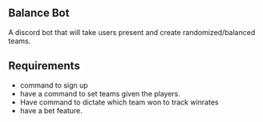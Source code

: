 ## Balance Bot

A discord bot that will take users present and create randomized/balanced teams.

## Requirements

- command to sign up
- have a command to set teams given the players.
- Have command to dictate which team won to track winrates
- have a bet feature.
